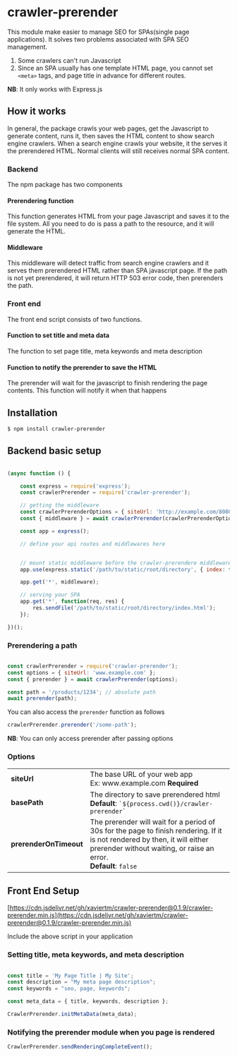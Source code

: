 
# crawler-prerender
This module make easier to manage SEO for SPAs(single page applications). It solves two problems associated with SPA SEO management.  
1. Some crawlers can't run Javascript
2. Since an SPA usually has one template HTML page, you cannot set ```<meta>``` tags, and page title in advance for different routes.

**NB**: It only works with Express.js

## How it works
In general, the package crawls your web pages, get the Javascript to generate content, runs it, then saves the HTML content to show search engine crawlers. When a search engine crawls your website, it the serves it the prerendered HTML. Normal clients will still receives normal SPA content.

### Backend
The npm package has two components

#### Prerendering function
This function generates HTML from your page Javascript and saves it to the file system. All you need to do is pass a path to the resource, and it will generate the HTML.

#### Middleware
This middleware will detect traffic from search engine crawlers and it serves them prerendered HTML rather than SPA javascript page. If the path is not yet prerendered, it will return HTTP 503 error code, then prerenders the path.

### Front end
The front end script consists of two functions.

#### Function to set title and meta data
The function to set page title, meta keywords and meta description

#### Function to notify the prerender to save the HTML
The prerender will wait for the javascript to finish rendering the page contents. This function will notify it when that happens


## Installation

```bash
$ npm install crawler-prerender
```

## Backend basic setup
```javascript

(async function () {

	const express = require('express');
	const crawlerPrerender = require('crawler-prerender');

	// getting the middleware
	const crawlerPrerenderOptions = { siteUrl: 'http://example.com/8080' };
	const { middleware } = await crawlerPrerender(crawlerPrerenderOptions);

	const app = express();

	// define your api routes and middlewares here


	// mount static middleware before the crawler-prerendere middleware
	app.use(express.static('/path/to/static/root/directory', { index: false })); // put index: false to avoid issues prerendering the homepage

	app.get('*', middleware);

	// serving your SPA
	app.get('*', function(req, res) {
		res.sendFile('/path/to/static/root/directory/index.html');
	});

})();
```
### Prerendering a path
```javascript

const crawlerPrerender = require('crawler-prerender');
const options = { siteUrl: 'www.example.com' };
const { prerender } = await crawlerPrerender(options);

const path = '/products/1234'; // absolute path
await prerender(path);

```

You can also access the ```prerender``` function as follows
```javascript
crawlerPrerender.prerender('/some-path');
```

**NB**: You can only access prerender after passing options

### Options

<table>
	<tr>
		<td><b>siteUrl</b></td>
		<td>
		 	The base URL of your web app<br>
		 	Ex: www.example.com
		 	<b>Required</b>
		</td>
	</tr>
	<tr>
		<td><b>basePath</b></td>
		<td>
		 	The directory to save prerendered html
		 	<b>Default</b>: <code>`${process.cwd()}/crawler-prerender`</code>
		</td>
	</tr>
	<tr>
		<td><b>prerenderOnTimeout</b></td>
		<td>
		 	The prerender will wait for a period of 30s for the page to finish rendering. If it is not rendered by then, it will either prerender without waiting, or raise an error.<br>
		 	<b>Default</b>: <code>false</code>
		</td>
	</tr>
</table>

## Front End Setup

[https://cdn.jsdelivr.net/gh/xaviertm/crawler-prerender@0.1.9/crawler-prerender.min.js](https://cdn.jsdelivr.net/gh/xaviertm/crawler-prerender@0.1.9/crawler-prerender.min.js)

Include the above script in your application

### Setting title, meta keywords, and meta description

```javascript

const title = 'My Page Title | My Site';
const description = "My meta page description";
const keywords = "seo, page, keywords";

const meta_data = { title, keywords, description };

CrawlerPrerender.initMetaData(meta_data);
```

### Notifying the prerender module when you page is rendered
```javascript
CrawlerPrerender.sendRenderingCompleteEvent();
```